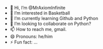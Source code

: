 - 👋 Hi, I’m @MrAxiomInfinite
- 👀 I’m interested in Basketball
- 🌱 I’m currently learning Github and Python
- 💞️ I’m looking to collaborate on Python?
- 📫 How to reach me, gmail.
- 😄 Pronouns: he/him
- ⚡ Fun fact: ...

<!---
MrAxiomInfinite/MrAxiomInfinite is a ✨ special ✨ repository because its `README.md` (this file) appears on your GitHub profile.
You can click the Preview link to take a look at your changes.
--->
